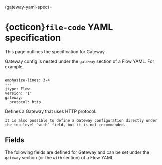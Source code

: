 (gateway-yaml-spec)=
# {octicon}`file-code` YAML specification

This page outlines the specification for Gateway.

Gateway config is nested under the `gateway` section of a Flow YAML. For example,

```{code-block} yaml
---
emphasize-lines: 3-4
---
jtype: Flow
version: '1'
gateway:
  protocol: http
```

Defines a Gateway that uses HTTP protocol.

```{warning}
It is also possible to define a Gateway configuration directly under the top-level `with` field, but it is not recommended.
```

## Fields

The following fields are defined for Gateway and can be set under the `gateway` section (or the `with` section) of a Flow YAML.

```{include} ../flow/gateway-args.md
```
